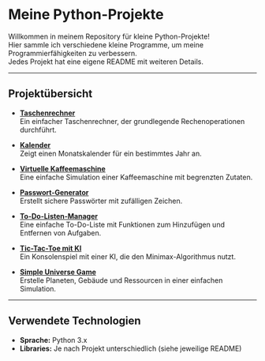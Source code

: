 # Meine Python-Projekte

Willkommen in meinem Repository für kleine Python-Projekte!  
Hier sammle ich verschiedene kleine Programme, um meine Programmierfähigkeiten zu verbessern.  
Jedes Projekt hat eine eigene README mit weiteren Details.

---

## Projektübersicht

- **[Taschenrechner](python-mini-projects/calculator/README.md)**  
  Ein einfacher Taschenrechner, der grundlegende Rechenoperationen durchführt.

- **[Kalender](python-mini-projects/calender/README.md)**  
  Zeigt einen Monatskalender für ein bestimmtes Jahr an.

- **[Virtuelle Kaffeemaschine](python-mini-projects/coffee_machine/README.md)**  
  Eine einfache Simulation einer Kaffeemaschine mit begrenzten Zutaten.

- **[Passwort-Generator](python-mini-projects/password_generator/README.md)**  
  Erstellt sichere Passwörter mit zufälligen Zeichen.

- **[To-Do-Listen-Manager](python-mini-projects/todo_list/README.md)**  
  Eine einfache To-Do-Liste mit Funktionen zum Hinzufügen und Entfernen von Aufgaben.

- **[Tic-Tac-Toe mit KI](python-mini-projects/tictactoe)**  
  Ein Konsolenspiel mit einer KI, die den Minimax-Algorithmus nutzt.

- **[Simple Universe Game](python-mini-projects/simple-universe-game/README.md)**  
  Erstelle Planeten, Gebäude und Ressourcen in einer einfachen Simulation.

---

## Verwendete Technologien

- **Sprache:** Python 3.x  
- **Libraries:** Je nach Projekt unterschiedlich (siehe jeweilige README)
